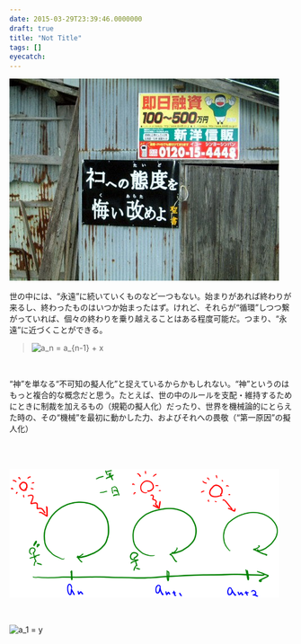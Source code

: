 ```yaml
---
date: 2015-03-29T23:39:46.0000000
draft: true
title: "Not Title"
tags: []
eyecatch: 
---
```

<p><span itemscope itemtype="http://schema.org/Photograph"><img src="20150329232301.jpg" alt="f:id:daruyanagi:20150329232301j:plain" title="f:id:daruyanagi:20150329232301j:plain" class="hatena-fotolife" itemprop="image"></span></p><p>世の中には、“永遠”に続いていくものなど一つもない。始まりがあれば終わりが来るし、終わったものはいつか始まったはず。けれど、それらが“循環”しつつ繋がっていれば、個々の終わりを乗り越えることはある程度可能だ。つまり、“永遠”に近づくことができる。</p>

<blockquote>
<p><img src="http://chart.apis.google.com/chart?cht=tx&chl=%20a_n%20%3D%20a_%7Bn-1%7D%20%2B%20x" alt=" a_n = a_{n-1} + x"/></p>

</blockquote>
<p></p><br />
<p>“神”を単なる“不可知の擬人化”と捉えているからかもしれない。“神”というのはもっと複合的な概念だと思う。たとえば、世の中のルールを支配・維持するためにときに制裁を加えるもの（規範の擬人化）だったり、世界を機械論的にとらえた時の、その“機械”を最初に動かした力、およびそれへの畏敬（“第一原因”の擬人化）</p><br />
<br />
<p><span itemscope itemtype="http://schema.org/Photograph"><img src="20150329232131.png" alt="f:id:daruyanagi:20150329232131p:plain:w480" title="f:id:daruyanagi:20150329232131p:plain:w480" class="hatena-fotolife" style="width:480px" itemprop="image"></span></p><br />
<p><img src="http://chart.apis.google.com/chart?cht=tx&chl=%20a_1%20%3D%20y" alt=" a_1 = y"/></p>
